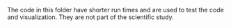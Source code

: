 The code in this folder have shorter run times and are used to test the code and visualization. They are not part of the scientific study.
